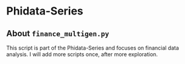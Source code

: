 # Phidata-Series
## About `finance_multigen.py`

This script is part of the Phidata-Series and focuses on financial data analysis.
I will add more scripts once, after more exploration.

